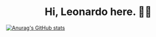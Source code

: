 <h1 align='center'>Hi, Leonardo here. 👨‍💻</h1>


[![Anurag's GitHub stats](https://github-readme-stats.vercel.app/api?username=leonardogagliano&show_icons=true&theme=prussian)](https://github.com/anuraghazra/github-readme-stats)
